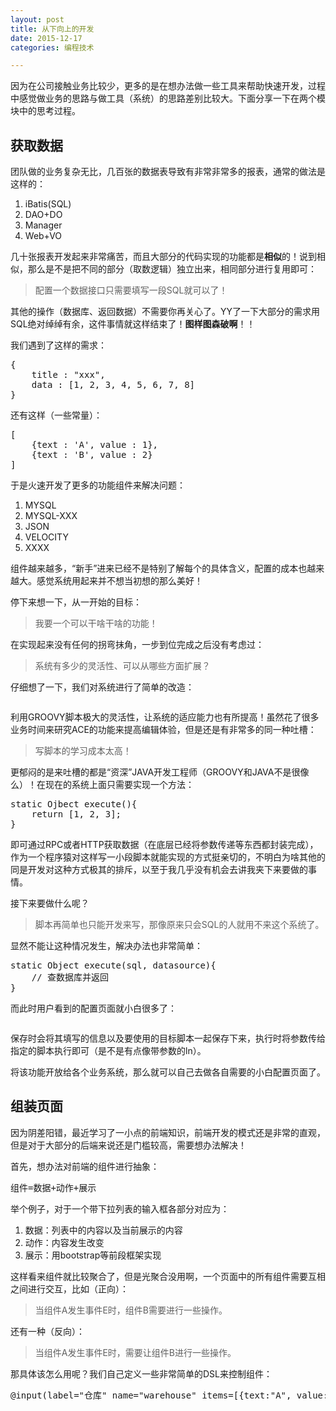 ```yaml
---
layout: post
title: 从下向上的开发
date: 2015-12-17
categories: 编程技术

---
```


因为在公司接触业务比较少，更多的是在想办法做一些工具来帮助快速开发，过程中感觉做业务的思路与做工具（系统）的思路差别比较大。下面分享一下在两个模块中的思考过程。

## 获取数据

团队做的业务复杂无比，几百张的数据表导致有非常非常多的报表，通常的做法是这样的：

1. iBatis(SQL)
2. DAO+DO
3. Manager
4. Web+VO

几十张报表开发起来非常痛苦，而且大部分的代码实现的功能都是**相似**的！说到相似，那么是不是把不同的部分（取数逻辑）独立出来，相同部分进行复用即可：

> 配置一个数据接口只需要填写一段SQL就可以了！

其他的操作（数据库、返回数据）不需要你再关心了。YY了一下大部分的需求用SQL绝对绰绰有余，这件事情就这样结束了！**图样图森破啊**！！

我们遇到了这样的需求：

<pre class="prettyprint">
{
    title : "xxx",
    data : [1, 2, 3, 4, 5, 6, 7, 8]
}
</pre>

还有这样（一些常量）：

<pre class="prettyprint">
[
    {text : 'A', value : 1},
    {text : 'B', value : 2}
]
</pre>

于是火速开发了更多的功能组件来解决问题：

1. MYSQL
2. MYSQL-XXX
3. JSON
4. VELOCITY
5. XXXX

组件越来越多，“新手”进来已经不是特别了解每个的具体含义，配置的成本也越来越大。感觉系统用起来并不想当初想的那么美好！

停下来想一下，从一开始的目标：

> 我要一个可以干啥干啥的功能！

在实现起来没有任何的拐弯抹角，一步到位完成之后没有考虑过：

> 系统有多少的灵活性、可以从哪些方面扩展？

仔细想了一下，我们对系统进行了简单的改造：

![]()

利用GROOVY脚本极大的灵活性，让系统的适应能力也有所提高！虽然花了很多业务时间来研究ACE的功能来提高编辑体验，但是还是有非常多的同一种吐槽：

> 写脚本的学习成本太高！

更郁闷的是来吐槽的都是“资深”JAVA开发工程师（GROOVY和JAVA不是很像么）！在现在的系统上面只需要实现一个方法：

<pre class="prettyprint">
static Ojbect execute(){
    return [1, 2, 3];
}
</pre>

即可通过RPC或者HTTP获取数据（在底层已经将参数传递等东西都封装完成），作为一个程序猿对这样写一小段脚本就能实现的方式挺亲切的，不明白为啥其他的同是开发对这种方式极其的排斥，以至于我几乎没有机会去讲我夹下来要做的事情。

接下来要做什么呢？

> 脚本再简单也只能开发来写，那像原来只会SQL的人就用不来这个系统了。

显然不能让这种情况发生，解决办法也非常简单：

<pre class="prettyprint">
static Object execute(sql, datasource){
    // 查数据库并返回
}
</pre>

而此时用户看到的配置页面就小白很多了：

![]()

保存时会将其填写的信息以及要使用的目标脚本一起保存下来，执行时将参数传给指定的脚本执行即可（是不是有点像带参数的ln）。

将该功能开放给各个业务系统，那么就可以自己去做各自需要的小白配置页面了。

## 组装页面

因为阴差阳错，最近学习了一小点的前端知识，前端开发的模式还是非常的直观，但是对于大部分的后端来说还是门槛较高，需要想办法解决！

首先，想办法对前端的组件进行抽象：

<pre class="prettyprint">
组件=数据+动作+展示
</pre>

举个例子，对于一个带下拉列表的输入框各部分对应为：

1. 数据：列表中的内容以及当前展示的内容
2. 动作：内容发生改变
3. 展示：用bootstrap等前段框架实现

这样看来组件就比较聚合了，但是光聚合没用啊，一个页面中的所有组件需要互相之间进行交互，比如（正向）：

> 当组件A发生事件E时，组件B需要进行一些操作。

还有一种（反向）：

> 当组件A发生事件E时，需要让组件B进行一些操作。

那具体该怎么用呢？我们自己定义一些非常简单的DSL来控制组件：

<pre class="prettyprint">
@input(label="仓库" name="warehouse" items=[{text:"A", value:"1"},{text:"B", value:"2"}])
</pre>












<!--

<section><h1>从下到上开发</h1></section>
<section data-markdown data-separator="---" data-separator-vertical="--"  >
	<script type="text/template">
		<span style="color:red;">&lt;abc&gt;</span><span style="color:red;">abc</span>
	</script>
</section>

<section data-markdown data-separator="---" data-separator-vertical="--"  >
	<script type="text/template">
    # 主题1
    - 主题1-内容1
    - 主题1-内容2
<img src="https://www.google.com.hk/logos/doodles/2015/beethovens-245th-birthday-4687587541254144.2-res.png"/>
    --
    ## 主题1-内容1
    内容1-细节1
    --
    ## 主题1-内容2
    内容1-细节2
    ---
    # 主题2
	</script>
</section>
-->